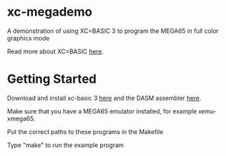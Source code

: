 # xc-megademo
A demonstration of using XC=BASIC 3 to program the MEGA65 in full color graphics mode

Read more about XC=BASIC [here](https://xc-basic.net/doku.php?id=v3:start).

# Getting Started

Download and install xc-basic 3 [here](https://github.com/neilsf/xc-basic3)
and the DASM assembler [here](https://github.com/dasm-assembler/dasm).

Make sure that you have a MEGA65 emulator installed, for example xemu-xmega65.

Put the correct paths to these programs in the Makefile

Type "make" to run the example program



